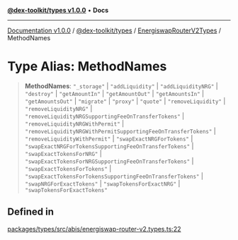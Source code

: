 [**@dex-toolkit/types v1.0.0**](../../../README.md) • **Docs**

***

[Documentation v1.0.0](../../../../../packages.md) / [@dex-toolkit/types](../../../README.md) / [EnergiswapRouterV2Types](../README.md) / MethodNames

# Type Alias: MethodNames

> **MethodNames**: `"_storage"` \| `"addLiquidity"` \| `"addLiquidityNRG"` \| `"destroy"` \| `"getAmountIn"` \| `"getAmountOut"` \| `"getAmountsIn"` \| `"getAmountsOut"` \| `"migrate"` \| `"proxy"` \| `"quote"` \| `"removeLiquidity"` \| `"removeLiquidityNRG"` \| `"removeLiquidityNRGSupportingFeeOnTransferTokens"` \| `"removeLiquidityNRGWithPermit"` \| `"removeLiquidityNRGWithPermitSupportingFeeOnTransferTokens"` \| `"removeLiquidityWithPermit"` \| `"swapExactNRGForTokens"` \| `"swapExactNRGForTokensSupportingFeeOnTransferTokens"` \| `"swapExactTokensForNRG"` \| `"swapExactTokensForNRGSupportingFeeOnTransferTokens"` \| `"swapExactTokensForTokens"` \| `"swapExactTokensForTokensSupportingFeeOnTransferTokens"` \| `"swapNRGForExactTokens"` \| `"swapTokensForExactNRG"` \| `"swapTokensForExactTokens"`

## Defined in

[packages/types/src/abis/energiswap-router-v2.types.ts:22](https://github.com/niZmosis/dex-toolkit/blob/3d8b41b44787b30fbea5de3ab4737662ffb61bc8/packages/types/src/abis/energiswap-router-v2.types.ts#L22)

